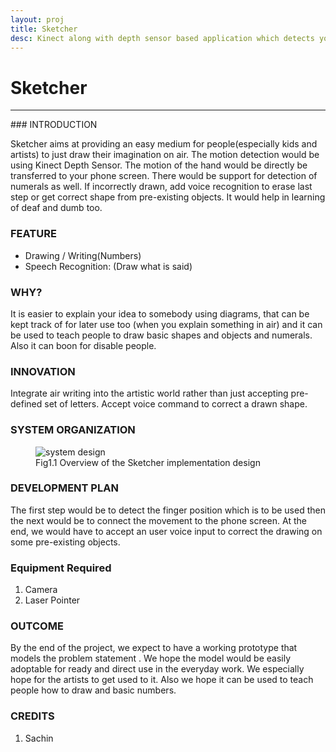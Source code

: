 ```yaml
---
layout: proj
title: Sketcher
desc: Kinect along with depth sensor based application which detects your writing using hand movements in air.
---
```


# Sketcher

<hr>
### INTRODUCTION

Sketcher aims at providing an easy medium for people(especially kids and artists) to just draw their imagination on air. The motion detection would be using Kinect Depth Sensor. The motion of the hand would be directly be transferred to your phone screen. There would be support for detection of numerals as well.
If incorrectly drawn, add voice recognition to erase last step or get correct shape from pre-existing objects. It would help in learning of deaf and dumb too.

### FEATURE
* Drawing / Writing(Numbers)
* Speech Recognition: (Draw what is said)

### WHY?
It is easier to explain your idea to somebody using diagrams, that can be kept track of for later use too (when you explain something in air) and it can be used to teach people to draw basic shapes and objects and numerals. Also it can boon for disable people.

### INNOVATION
Integrate air writing into the artistic world rather than just accepting pre-defined set of letters. Accept voice command to correct a drawn shape.

### SYSTEM ORGANIZATION

<figure>
  <div class="large">
    <img  src="{{ site.url }}/assets/images/projects/paper/system-design/sketcher.png" alt="system design">
    <figcaption>Fig1.1 Overview of the Sketcher implementation design</figcaption>
  </div>
</figure>

### DEVELOPMENT PLAN
The first step would be to detect the finger position which is to be used then the next would be to connect the movement to the phone screen.
At the end, we would have to accept an user voice input to correct the drawing on some pre-existing objects.


### Equipment Required
1. Camera
2. Laser Pointer

### OUTCOME
By the end of the project, we expect to have a working prototype that models the problem statement . We hope the model would be easily adoptable for ready and direct use in the everyday work. We especially hope for the artists to get used to it. Also we hope it can be used to teach people how to draw and basic numbers.


### CREDITS
1. Sachin
